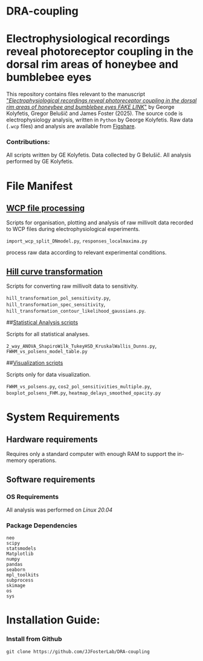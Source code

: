 # DRA-coupling

Electrophysiological recordings reveal photoreceptor coupling in the dorsal rim areas of honeybee and bumblebee eyes
====================
This repository contains files relevant to the manuscript ["_Electrophysiological recordings reveal photoreceptor coupling in the dorsal rim areas of honeybee and bumblebee eyes FAKE LINK_"](https://biorxiv/fake_link) by George Kolyfetis, Gregor Belušič and James Foster (2025).
The source code is electrophysiology analysis, written in ```Python``` by George Kolyfetis.  Raw data (```.wcp``` files) and analysis are available from [Figshare](https://doi.org/10.6084/m9.figshare.28890938.v1). 
### Contributions:
All scripts written by GE Kolyfetis. Data collected by G Belušič. All analysis performed by GE Kolyfetis.

# File Manifest
## [WCP file processing](https://github.com/JJFosterLab/DRA-coupling/tree/main/WCP_file_processing)
Scripts for organisation, plotting and analysis of raw millivolt data recorded to WCP files during electrophysiological experiments.

```import_wcp_split_DNmodel.py```, ```responses_localmaxima.py``` 

process raw data according to relevant experimental conditions.
## [Hill curve transformation](https://github.com/JJFosterLab/DRA-coupling/tree/main/Hill_curve_transformation)
Scripts for converting raw millivolt data  to sensitivity.

```hill_transformation_pol_sensitivity.py```, ```hill_transformation_spec_sensitivity```, ```hill_transformation_contour_likelihood_gaussians.py```.

##[Statistical Analysis scripts](https://github.com/JJFosterLab/DRA-coupling/tree/main/Statistical_Analysis)

Scripts for all statistical analyses.

```2_way_ANOVA_ShapiroWilk_TukeyHSD_KruskalWallis_Dunns.py```, ```FWHM_vs_polsens_model_table.py```

##[Visualization scripts](https://github.com/JJFosterLab/DRA-coupling/tree/main/Visualization)

Scripts only for data visualization.

```FWHM_vs_polsens.py```, ```cos2_pol_sensitivities_multiple.py```, ```boxplot_polsens_FHM.py```, ```heatmap_delays_smoothed_opacity.py```

# System Requirements
## Hardware requirements
Requires only a standard computer with enough RAM to support the in-memory operations.

## Software requirements
### OS Requirements
All analysis was performed on *Linux 20.04*

### Package Dependencies

```
neo
scipy
statsmodels
Matplotlib
numpy
pandas
seaborn
mpl_toolkits
subprocess
skimage
os
sys
```

# Installation Guide:

### Install from Github
```
git clone https://github.com/JJFosterLab/DRA-coupling
```
